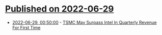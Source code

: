 # [Published on 2022-06-29](index.md)

* [2022-06-29, 00:50:00](https://slashdot.org/story/22/06/28/2223231/tsmc-may-surpass-intel-in-quarterly-revenue-for-first-time?utm_source=rss1.0mainlinkanon&utm_medium=feed) - [TSMC May Surpass Intel In Quarterly Revenue For First Time](https://slashdot.org/story/22/06/28/2223231/tsmc-may-surpass-intel-in-quarterly-revenue-for-first-time?utm_source=rss1.0mainlinkanon&utm_medium=feed)
